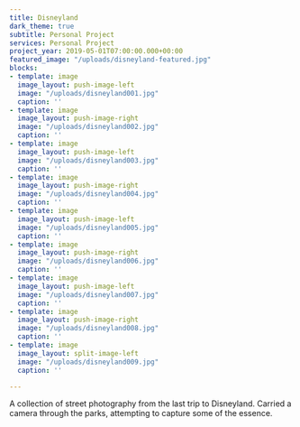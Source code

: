 ```yaml
---
title: Disneyland
dark_theme: true
subtitle: Personal Project
services: Personal Project
project_year: 2019-05-01T07:00:00.000+00:00
featured_image: "/uploads/disneyland-featured.jpg"
blocks:
- template: image
  image_layout: push-image-left
  image: "/uploads/disneyland001.jpg"
  caption: ''
- template: image
  image_layout: push-image-right
  image: "/uploads/disneyland002.jpg"
  caption: ''
- template: image
  image_layout: push-image-left
  image: "/uploads/disneyland003.jpg"
  caption: ''
- template: image
  image_layout: push-image-right
  image: "/uploads/disneyland004.jpg"
  caption: ''
- template: image
  image_layout: push-image-left
  image: "/uploads/disneyland005.jpg"
  caption: ''
- template: image
  image_layout: push-image-right
  image: "/uploads/disneyland006.jpg"
  caption: ''
- template: image
  image_layout: push-image-left
  image: "/uploads/disneyland007.jpg"
  caption: ''
- template: image
  image_layout: push-image-right
  image: "/uploads/disneyland008.jpg"
  caption: ''
- template: image
  image_layout: split-image-left
  image: "/uploads/disneyland009.jpg"
  caption: ''

---
```

A collection of street photography from the last trip to Disneyland. Carried a camera through the parks, attempting to capture some of the essence.